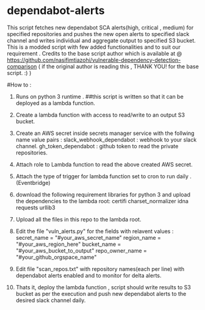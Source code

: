 # dependabot-alerts
This script fetches new dependabot SCA alerts(high, critical , medium) for specified repositories and pushes the new open alerts to specified slack channel and writes individual and aggregate output to specified S3 bucket.
This is a modded script with few added functionalities and to suit our requirement . Credits to the base script author which is available at @ https://github.com/nasifimtiazohi/vulnerable-dependency-detection-comparison ( if the original author is reading this , THANK YOU! for the base script. :) )

#How to :

1. Runs on python 3 runtime .
##this script is written so that it can be deployed as a lambda function.

2. Create a lambda function with access to read/write to an output S3 bucket.
3. Create an AWS secret inside secrets manager service with the follwing name value pairs :
            slack_webhook_dependabot : webhook to your slack channel. 
            gh_token_dependabot : github token to read the private repositories.
4. Attach role to Lambda function to read the above created AWS secret.
5. Attach the type of trigger for lambda function set to cron to run daily .(Eventbridge)

6. download the following requirement libraries for python 3 and upload the dependencies to the lambda root:
certifi
charset_normalizer
idna
requests
urllib3

7. Upload all the files in this repo to the lambda root.
8. Edit the file "vuln_alerts.py" for the fields with relavent values : 
        secret_name = "#your_aws_secret_name"
        region_name = "#your_aws_region_here"
        bucket_name = "#your_aws_bucket_to_output"
        repo_owner_name = "#your_github_orgspace_name"
9. Edit file "scan_repos.txt" with repository names(each per line) with dependabot alerts enabled and to monitor for delta alerts.
        
9. Thats it, deploy the lambda function , script should write results to S3 bucket as per the execution and push new dependabot alerts to the desired slack channel daily.

